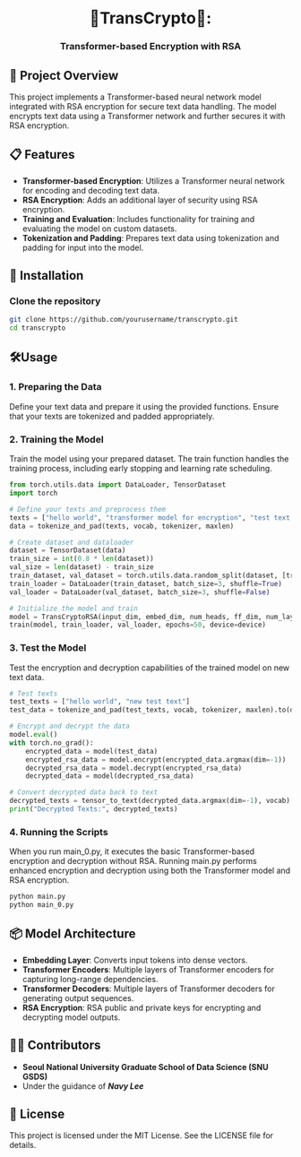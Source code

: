 <div align="center">

# 🔐TransCrypto🔐: 
### Transformer-based Encryption with RSA
</div>

## 📑 Project Overview
This project implements a Transformer-based neural network model integrated with RSA encryption for secure text data handling. The model encrypts text data using a Transformer network and further secures it with RSA encryption.

## 📋 Features

- **Transformer-based Encryption**: Utilizes a Transformer neural network for encoding and decoding text data.
- **RSA Encryption**: Adds an additional layer of security using RSA encryption.
- **Training and Evaluation**: Includes functionality for training and evaluating the model on custom datasets.
- **Tokenization and Padding**: Prepares text data using tokenization and padding for input into the model.

## 🚀 Installation
### Clone the repository
   ```bash
   git clone https://github.com/yourusername/transcrypto.git
   cd transcrypto
   ```

## 🛠️Usage
### 1. Preparing the Data

Define your text data and prepare it using the provided functions. Ensure that your texts are tokenized and padded appropriately.

### 2. Training the Model
Train the model using your prepared dataset. The train function handles the training process, including early stopping and learning rate scheduling.
```python
from torch.utils.data import DataLoader, TensorDataset
import torch

# Define your texts and preprocess them
texts = ["hello world", "transformer model for encryption", "test text data"]
data = tokenize_and_pad(texts, vocab, tokenizer, maxlen)

# Create dataset and dataloader
dataset = TensorDataset(data)
train_size = int(0.8 * len(dataset))
val_size = len(dataset) - train_size
train_dataset, val_dataset = torch.utils.data.random_split(dataset, [train_size, val_size])
train_loader = DataLoader(train_dataset, batch_size=3, shuffle=True)
val_loader = DataLoader(val_dataset, batch_size=3, shuffle=False)

# Initialize the model and train
model = TransCryptoRSA(input_dim, embed_dim, num_heads, ff_dim, num_layers, maxlen, public_key, private_key).to(device)
train(model, train_loader, val_loader, epochs=50, device=device)
```

### 3. Test the Model
Test the encryption and decryption capabilities of the trained model on new text data.
```python
# Test texts
test_texts = ["hello world", "new test text"]
test_data = tokenize_and_pad(test_texts, vocab, tokenizer, maxlen).to(device)

# Encrypt and decrypt the data
model.eval()
with torch.no_grad():
    encrypted_data = model(test_data)
    encrypted_rsa_data = model.encrypt(encrypted_data.argmax(dim=-1))
    decrypted_rsa_data = model.decrypt(encrypted_rsa_data)
    decrypted_data = model(decrypted_rsa_data)

# Convert decrypted data back to text
decrypted_texts = tensor_to_text(decrypted_data.argmax(dim=-1), vocab)
print("Decrypted Texts:", decrypted_texts)
```

### 4. Running the Scripts
When you run main_0.py, it executes the basic Transformer-based encryption and decryption without RSA. Running main.py performs enhanced encryption and decryption using both the Transformer model and RSA encryption.
   ```bash
   python main.py
   python main_0.py
   ```

## 📦 Model Architecture
- **Embedding Layer**: Converts input tokens into dense vectors.
- **Transformer Encoders**: Multiple layers of Transformer encoders for capturing long-range dependencies.
- **Transformer Decoders**: Multiple layers of Transformer decoders for generating output sequences.
- **RSA Encryption**: RSA public and private keys for encrypting and decrypting model outputs.

  
## 👨‍💻 Contributors
- **Seoul National University Graduate School of Data Science (SNU GSDS)**
- Under the guidance of ***Navy Lee***

## 📜 License
This project is licensed under the MIT License. See the LICENSE file for details.
